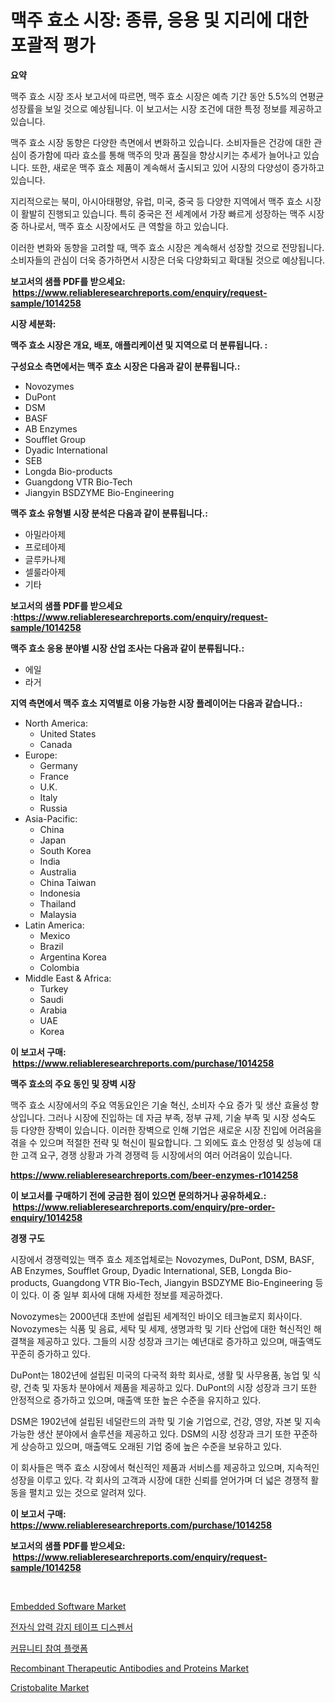 <p><h1>맥주 효소 시장: 종류, 응용 및 지리에 대한 포괄적 평가</h1></p><p><strong>요약</strong></p>
<p><p>맥주 효소 시장 조사 보고서에 따르면, 맥주 효소 시장은 예측 기간 동안 5.5%의 연평균 성장률을 보일 것으로 예상됩니다. 이 보고서는 시장 조건에 대한 특정 정보를 제공하고 있습니다.</p><p>맥주 효소 시장 동향은 다양한 측면에서 변화하고 있습니다. 소비자들은 건강에 대한 관심이 증가함에 따라 효소를 통해 맥주의 맛과 품질을 향상시키는 추세가 늘어나고 있습니다. 또한, 새로운 맥주 효소 제품이 계속해서 출시되고 있어 시장의 다양성이 증가하고 있습니다.</p><p>지리적으로는 북미, 아시아태평양, 유럽, 미국, 중국 등 다양한 지역에서 맥주 효소 시장이 활발히 진행되고 있습니다. 특히 중국은 전 세계에서 가장 빠르게 성장하는 맥주 시장 중 하나로서, 맥주 효소 시장에서도 큰 역할을 하고 있습니다.</p><p>이러한 변화와 동향을 고려할 때, 맥주 효소 시장은 계속해서 성장할 것으로 전망됩니다. 소비자들의 관심이 더욱 증가하면서 시장은 더욱 다양화되고 확대될 것으로 예상됩니다.</p></p>
<p><strong>보고서의 샘플 PDF를 받으세요: &nbsp;<a href="https://www.reliableresearchreports.com/enquiry/request-sample/1014258">https://www.reliableresearchreports.com/enquiry/request-sample/1014258</a></strong></p>
<p><strong>시장 세분화:</strong></p>
<p><strong> 맥주 효소 시장은 개요, 배포, 애플리케이션 및 지역으로 더 분류됩니다. :</strong></p>
<p><strong>구성요소 측면에서는 맥주 효소 시장은 다음과 같이 분류됩니다.:</strong></p>
<p><ul><li>Novozymes</li><li>DuPont</li><li>DSM</li><li>BASF</li><li>AB Enzymes</li><li>Soufflet Group</li><li>Dyadic International</li><li>SEB</li><li>Longda Bio-products</li><li>Guangdong VTR Bio-Tech</li><li>Jiangyin BSDZYME Bio-Engineering</li></ul></p>
<p><strong> 맥주 효소 유형별 시장 분석은 다음과 같이 분류됩니다.:</strong></p>
<p><ul><li>아밀라아제</li><li>프로테아제</li><li>글루카나제</li><li>셀룰라아제</li><li>기타</li></ul></p>
<p><strong>보고서의 샘플 PDF를 받으세요 :<a href="https://www.reliableresearchreports.com/enquiry/request-sample/1014258">https://www.reliableresearchreports.com/enquiry/request-sample/1014258</a></strong></p>
<p><strong> 맥주 효소 응용 분야별 시장 산업 조사는 다음과 같이 분류됩니다.:</strong></p>
<p><ul><li>에일</li><li>라거</li></ul></p>
<p><strong>지역 측면에서 맥주 효소 지역별로 이용 가능한 시장 플레이어는 다음과 같습니다.:</strong></p>
<p><ul>
    <li>
        North America:
        <ul>
            <li>United States</li>
            <li>Canada</li>
        </ul>
    </li>
    <li>
        Europe:
        <ul>
            <li>Germany</li>
            <li>France</li>
            <li>U.K.</li>
            <li>Italy</li>
            <li>Russia</li>
        </ul>
    </li>
    <li>
        Asia-Pacific:
        <ul>
            <li>China</li>
            <li>Japan</li>
            <li>South Korea</li>
            <li>India</li>
            <li>Australia</li>
            <li>China Taiwan</li>
            <li>Indonesia</li>
            <li>Thailand</li>
            <li>Malaysia</li>
        </ul>
    </li>
    <li>
        Latin America:
        <ul>
            <li>Mexico</li>
            <li>Brazil</li>
            <li>Argentina Korea</li>
            <li>Colombia</li>
        </ul>
    </li>
    <li>
        Middle East & Africa:
        <ul>
            <li>Turkey</li>
            <li>Saudi</li>
            <li>Arabia</li>
            <li>UAE</li>
            <li>Korea</li>
        </ul>
    </li>
    </ul></p>
<p><strong>이 보고서 구매: &nbsp;<a href="https://www.reliableresearchreports.com/purchase/1014258">https://www.reliableresearchreports.com/purchase/1014258</a></strong></p>
<p><strong>맥주 효소의 주요 동인 및 장벽 시장</strong></p>
<p><p>맥주 효소 시장에서의 주요 역동요인은 기술 혁신, 소비자 수요 증가 및 생산 효율성 향상입니다. 그러나 시장에 진입하는 데 자금 부족, 정부 규제, 기술 부족 및 시장 성숙도 등 다양한 장벽이 있습니다. 이러한 장벽으로 인해 기업은 새로운 시장 진입에 어려움을 겪을 수 있으며 적절한 전략 및 혁신이 필요합니다. 그 외에도 효소 안정성 및 성능에 대한 고객 요구, 경쟁 상황과 가격 경쟁력 등 시장에서의 여러 어려움이 있습니다.</p></p>
<p><strong><a href="https://www.reliableresearchreports.com/beer-enzymes-r1014258">https://www.reliableresearchreports.com/beer-enzymes-r1014258</a></strong></p>
<p><strong>이 보고서를 구매하기 전에 궁금한 점이 있으면 문의하거나 공유하세요.: &nbsp;<a href="https://www.reliableresearchreports.com/enquiry/pre-order-enquiry/1014258">https://www.reliableresearchreports.com/enquiry/pre-order-enquiry/1014258</a></strong></p>
<p><strong>경쟁 구도</strong></p>
<p><p>시장에서 경쟁력있는 맥주 효소 제조업체로는 Novozymes, DuPont, DSM, BASF, AB Enzymes, Soufflet Group, Dyadic International, SEB, Longda Bio-products, Guangdong VTR Bio-Tech, Jiangyin BSDZYME Bio-Engineering 등이 있다. 이 중 일부 회사에 대해 자세한 정보를 제공하겠다.</p><p>Novozymes는 2000년대 초반에 설립된 세계적인 바이오 테크놀로지 회사이다. Novozymes는 식품 및 음료, 세탁 및 세제, 생명과학 및 기타 산업에 대한 혁신적인 해결책을 제공하고 있다. 그들의 시장 성장과 크기는 예년대로 증가하고 있으며, 매출액도 꾸준히 증가하고 있다.</p><p>DuPont는 1802년에 설립된 미국의 다국적 화학 회사로, 생활 및 사무용품, 농업 및 식량, 건축 및 자동차 분야에서 제품을 제공하고 있다. DuPont의 시장 성장과 크기 또한 안정적으로 증가하고 있으며, 매출액 또한 높은 수준을 유지하고 있다.</p><p>DSM은 1902년에 설립된 네덜란드의 과학 및 기술 기업으로, 건강, 영양, 자본 및 지속 가능한 생산 분야에서 솔루션을 제공하고 있다. DSM의 시장 성장과 크기 또한 꾸준하게 상승하고 있으며, 매출액도 오래된 기업 중에 높은 수준을 보유하고 있다.</p><p>이 회사들은 맥주 효소 시장에서 혁신적인 제품과 서비스를 제공하고 있으며, 지속적인 성장을 이루고 있다. 각 회사의 고객과 시장에 대한 신뢰를 얻어가며 더 넓은 경쟁적 활동을 펼치고 있는 것으로 알려져 있다.</p></p>
<p><strong>이 보고서 구매: &nbsp; <a href="https://www.reliableresearchreports.com/purchase/1014258">https://www.reliableresearchreports.com/purchase/1014258</a></strong></p>
<p><strong>보고서의 샘플 PDF를 받으세요: &nbsp;<a href="https://www.reliableresearchreports.com/enquiry/request-sample/1014258">https://www.reliableresearchreports.com/enquiry/request-sample/1014258</a></strong><strong></strong></p>
<p>&nbsp;</p>
<p><p><a href="https://github.com/prosalinda88/Market-Research-Report-List-4/blob/main/embedded-software-market.md">Embedded Software Market</a></p><p><a href="https://github.com/vsoq0zknh59/Market-Research-Report-List-1/blob/main/331759923827.md">전자식 압력 감지 테이프 디스펜서</a></p><p><a href="https://github.com/Tristiarton768456/Market-Research-Report-List-1/blob/main/516446423828.md">커뮤니티 참여 플랫폼</a></p><p><a href="https://github.com/globismark/Market-Research-Report-List-2/blob/main/recombinant-therapeutic-antibodies-and-proteins-market.md">Recombinant Therapeutic Antibodies and Proteins Market</a></p><p><a href="https://issuu.com/reportprime-2/docs/cristobalite-market-size-2030.pptx">Cristobalite Market</a></p></p>